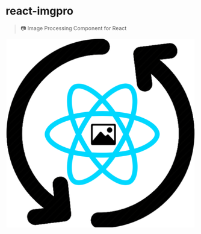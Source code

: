 # react-imgpro
> 📷  Image Processing Component for React

<p align="center">
  <img src="./react-impro.png" width="500" height>
</p>